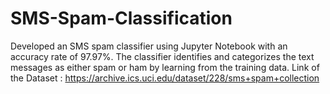 # SMS-Spam-Classification
Developed an SMS spam classifier using Jupyter Notebook with an accuracy rate of 97.97%. The classifier identifies and categorizes the text messages as either spam or ham by learning from the training data.
Link of the Dataset : https://archive.ics.uci.edu/dataset/228/sms+spam+collection
